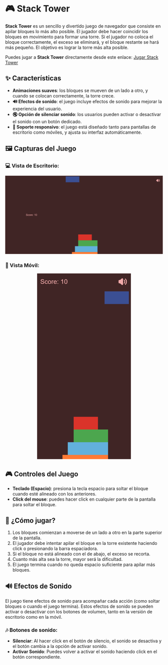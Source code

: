 # 🎮 Stack Tower

**Stack Tower** es un sencillo y divertido juego de navegador que consiste en apilar bloques lo más alto posible. El jugador debe hacer coincidir los bloques en movimiento para formar una torre. Si el jugador no coloca el bloque correctamente, el exceso se eliminará, y el bloque restante se hará más pequeño. El objetivo es lograr la torre más alta posible.

Puedes jugar a **Stack Tower** directamente desde este enlace: [Jugar Stack Tower](https://ivan2porta.github.io/StackTower/)


## ✨ Características

- **Animaciones suaves**: los bloques se mueven de un lado a otro, y cuando se colocan correctamente, la torre crece.
- **🔊 Efectos de sonido**: el juego incluye efectos de sonido para mejorar la experiencia del usuario.
- **🔇 Opción de silenciar sonido**: los usuarios pueden activar o desactivar el sonido con un botón dedicado.
- **📱 Soporte responsivo**: el juego está diseñado tanto para pantallas de escritorio como móviles, y ajusta su interfaz automáticamente.

## 🖼️ Capturas del Juego

### 💻 Vista de Escritorio:
<div align="center">
  <img src="./img/desktop.png" alt="Desktop Screenshot" width="600px">
</div>

### 📱 Vista Móvil:
<div align="center">
  <img src="./img/mobile.png" alt="Mobile Screenshot" width="300px">
</div>

## 🎮 Controles del Juego

- **Teclado (Espacio)**: presiona la tecla espacio para soltar el bloque cuando esté alineado con los anteriores.
- **Click del mouse**: puedes hacer click en cualquier parte de la pantalla para soltar el bloque.

## 🚀 ¿Cómo jugar?

1. Los bloques comienzan a moverse de un lado a otro en la parte superior de la pantalla.
2. El jugador debe intentar apilar el bloque en la torre existente haciendo click o presionando la barra espaciadora.
3. Si el bloque no está alineado con el de abajo, el exceso se recorta.
4. Cuanto más alta sea la torre, mayor será la dificultad.
5. El juego termina cuando no queda espacio suficiente para apilar más bloques.

## 🔊 Efectos de Sonido

El juego tiene efectos de sonido para acompañar cada acción (como soltar bloques o cuando el juego termina). Estos efectos de sonido se pueden activar o desactivar con los botones de volumen, tanto en la versión de escritorio como en la móvil.

### 🎶 Botones de sonido:

- **Silenciar**: Al hacer click en el botón de silencio, el sonido se desactiva y el botón cambia a la opción de activar sonido.
- **Activar Sonido**: Puedes volver a activar el sonido haciendo click en el botón correspondiente.




